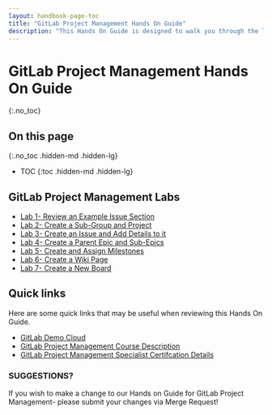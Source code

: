 ```yaml
---
layout: handbook-page-toc
title: "GitLab Project Management Hands On Guide"
description: "This Hands On Guide is designed to walk you through the lab exercises used in the GitLab Project Management course."
---
```

# GitLab Project Management Hands On Guide
{:.no_toc}

## On this page
{:.no_toc .hidden-md .hidden-lg}

- TOC
{:toc .hidden-md .hidden-lg}


## GitLab Project Management Labs
* [Lab 1- Review an Example Issue Section](https://about.gitlab.com/handbook/customer-success/professional-services-engineering/education-services/gitlabpmhandsonlab1.html)
* [Lab 2- Create a Sub-Group and Project](https://about.gitlab.com/handbook/customer-success/professional-services-engineering/education-services/gitlabpmhandsonlab2.html)
* [Lab 3- Create an Issue and Add Details to it](https://about.gitlab.com/handbook/customer-success/professional-services-engineering/education-services/gitlabpmhandsonlab3.html)
* [Lab 4- Create a Parent Epic and Sub-Epics](https://about.gitlab.com/handbook/customer-success/professional-services-engineering/education-services/gitlabpmhandsonlab4.html)
* [Lab 5- Create and Assign Milestones](https://about.gitlab.com/handbook/customer-success/professional-services-engineering/education-services/gitlabpmhandsonlab5.html)
* [Lab 6- Create a Wiki Page](https://about.gitlab.com/handbook/customer-success/professional-services-engineering/education-services/gitlabpmhandsonlab6.html)
* [Lab 7- Create a New Board](https://about.gitlab.com/handbook/customer-success/professional-services-engineering/education-services/gitlabpmhandsonlab7.html)

## Quick links

Here are some quick links that may be useful when reviewing this Hands On Guide.

* [GitLab Demo Cloud](https://gitlabdemo.com/login)
* [GitLab Project Management Course Description](https://about.gitlab.com/services/education/pm/)
* [GitLab Project Management Specialist Certifcation Details](https://about.gitlab.com/services/education/gitlab-project-management-specialist/)


### SUGGESTIONS?

If you wish to make a change to our Hands on Guide for GitLab Project Management- please submit your changes via Merge Request!

